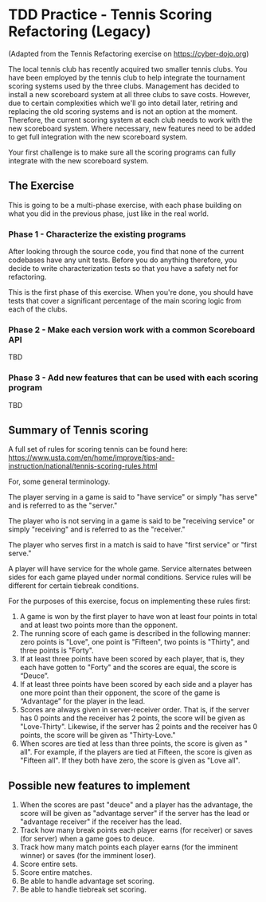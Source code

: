 # TDD Practice - Tennis Scoring Refactoring (Legacy) 

(Adapted from the Tennis Refactoring exercise on https://cyber-dojo.org)

The local tennis club has recently acquired two smaller tennis clubs. You have been employed by the tennis club to help integrate the tournament scoring systems used by the three clubs. Management has decided to install a new scoreboard system at all three clubs to save costs. However, due to certain complexities which we'll go into detail later, retiring and replacing the old scoring systems and is not an option at the moment. Therefore, the current scoring system at each club needs to work with the new scoreboard system. Where necessary, new features need to be added to get full integration with the new scoreboard system. 

Your first challenge is to make sure all the scoring programs can fully integrate with the new scoreboard system.

## The Exercise

This is going to be a multi-phase exercise, with each phase building on what you did in the previous phase, just like in the real world. 

### Phase 1 - Characterize the existing programs

After looking through the source code, you find that none of the current codebases have any unit tests. Before you do anything therefore, you decide to write characterization tests so that you have a safety net for refactoring.

This is the first phase of this exercise. When you're done, you should have tests that cover a significant percentage of the main scoring logic from each of the clubs.

### Phase 2 - Make each version work with a common Scoreboard API

TBD 

### Phase 3 - Add new features that can be used with each scoring program

TBD 

## Summary of Tennis scoring

A full set of rules for scoring tennis can be found here:
https://www.usta.com/en/home/improve/tips-and-instruction/national/tennis-scoring-rules.html

For, some general terminology.

The player serving in a game is said to "have service" or simply "has serve" and is referred to as the "server."

The player who is not serving in a game is said to be "receiving service" or simply "receiving" and is referred to as the "receiver."

The player who serves first in a match is said to have "first service" or "first serve."

A player will have service for the whole game. Service alternates between sides for each game played under normal conditions. Service rules will be different for certain tiebreak conditions.

For the purposes of this exercise, focus on implementing these rules first:

1. A game is won by the first player to have won at least four points
   in total and at least two points more than the opponent.
2. The running score of each game is described in the following manner: zero points is "Love", one point is "Fifteen", two points is "Thirty", and three points is "Forty".
3. If at least three points have been scored by each player, that is, they each have gotten to "Forty" and the
   scores are equal, the score is “Deuce”.
4. If at least three points have been scored by each side and a player has one more point than their opponent, the score of the game is “Advantage” for the player in the lead.
5. Scores are always given in server-receiver order. That is, if the server has 0 points and the receiver has 2 points, the score will be given as "Love-Thirty". Likewise, if the server has 2 points and the receiver has 0 points, the score will be given as "Thirty-Love."
6. When scores are tied at less than three points, the score is given as "<score> all". For example, if the players are tied at Fifteen, the score is given as "Fifteen all". If they both have zero, the score is given as "Love all".

## Possible new features to implement

1. When the scores are past "deuce" and a player has the advantage, the score will be given as "advantage server" if the server has the lead or "advantage receiver" if the receiver has the lead.
2. Track how many break points each player earns (for receiver) or saves (for server) when a game goes to deuce.
3. Track how many match points each player earns (for the imminent winner) or saves (for the imminent loser).
4. Score entire sets.
5. Score entire matches.
6. Be able to handle advantage set scoring.
7. Be able to handle tiebreak set scoring.

